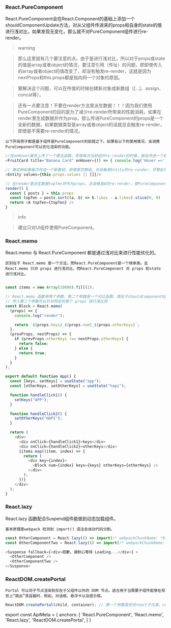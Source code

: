 ### React.PureComponent

React.PureComponent会在React.Component的基础上添加一个shouldComponentUpdate方法，对从父组件传进来的props和自身的state的值进行浅对比，如果发现无变化，那么就不对PureComponent组件进行re-render。

> warning

> 那么这里就有几个要注意的点。由于是进行浅对比，所以对于props或state的值是array或者object的情况，要注意引用（传址）的问题，即即使传入的array或者object的值改变了，却没有触发re-render，这就是因为nextProps和this.props都是指向同一个对象的原因。

> 要解决这个问题，可以在传值的时候创建新对象或新数组（[...]、assign、concat等）。

> 还有一点要注意！不要在render方法里派生数据！！！因为我们使用PureComponent的目的是为了减少re-render所带来的性能消耗，如果在render里生成数据并作为prop，那么传进PureComponent的props是一个全新的数据，如果数据类型是array或者object的话就总会触发re-render，即使是不需要re-render的情况。

`以下所有例子都是基于组件是PureComponent的前提之下。如果有以下的使用情况，会浪费PureComponent可以优化渲染的功能。`

``` js
//在onHover属性上传了一个匿名函数，导致每次当前组件re-render的时候，都会传进一个新的函数对象给FruitCard，导致FruitCard触发re-render，尽管此时FruitCard并不需要re-render。
<FruitCard title="Banana Card" onHover={() => { console.log('Hover =>') }} /> 
```

``` js
// 像这种如果每次传进一个新数组，即使是空数组，也会触发Entity的re-render，尽管此时并不需要re-render
<Entity values={this.props.values || []}/> 
```

``` js
// 在render里派生数据topTen并作为props，总会触发A的re-render，使PureComponent的作用失效。
render() {
  const { posts } = this.props
  const topTen = posts.sort((a, b) => b.likes - a.likes).slice(0, 9)
  return <A topTen={topTen} />
}
```

> info

> 建议只对UI组件使用PureComponent。

### React.memo

React.memo 与 React.PureComponent 都是通过浅对比来进行性能优化的。

`区别在于 React.memo 是一个方法，而React.PureComponent是一个继承类。且 React.memo 只对 props 进行浅对比，而React.PureComponent 对 props 和state 进行浅对比。`

``` js

const items = new Array(10000).fill(1);

// React.memo 函数带两个参数，第二个参数是一个对比函数，类似于shouldComponentUpdate，只是当两比较值不相等的时候返回false，相等的时候返回true
// 传入第二个参数可以针对特定的某个 props 进行浅比较
const Block = React.memo(
  (props) => {
    console.log("render");

    return `${props.keys}_${props.num}_${props.otherKeys}`;
  },
  (prevProps, nextProps) => {
    if (prevProps.otherKeys !== nextProps.otherKeys) {
      return false;
    } else {
      return true;
    }
  }
);

export default function App() {
  const [keys, setKeys] = useState("app");
  const [otherKeys, setOtherKeys] = useState("hapi");

  function handleClick1() {
    setKeys("APP");
  }

  function handleClick2() {
    setOtherKeys("HAPI");
  }

  return (
    <div>
      <div onClick={handleClick1}>keys</div>
      <div onClick={handleClick2}>otherKeys</div>
      {items.map((item, index) => {
        return (
          <div key={index}>
            <Block num={index} keys={keys} otherKeys={otherKeys} />
          </div>
        );
      })}
    </div>
  );
}
```

### React.lazy

React.lazy 函数配合Suspend组件能做到动态加载组件。

`基本原理是webpack 检测到 import() 语法会自动代码分割。`

``` js
const OtherComponent = React.lazy(() => import(/* webpackChunkName: "OtherComponent" */'./OtherComponent'));
const OtherComponentTwo = React.lazy(() => import(/* webpackChunkName: "OtherComponentTwo" */'./OtherComponentTwo'));

<Suspense fallback={<div>抱歉，请耐心等待 Loading...</div>} >
  <OtherComponent />
  <OtherComponentTwo />
</Suspense>
```

### ReactDOM.createPortal

`Portal 可以将子节点渲染到存在于父组件以外的 DOM 节点。适合用于当需要子组件能够在视觉上“跳出”其容器时，例如，对话框、悬浮卡以及提示框。`

``` js
ReactDOM.createPortal(child, container); // 第一个参数是任何react子元素，container是一个DOM容器元素实例
```

export const ApiMeta = {
  anchors: [
    'React.PureComponent',
    'React.memo',
    'React.lazy',
    'ReactDOM.createPortal',
  ]
}